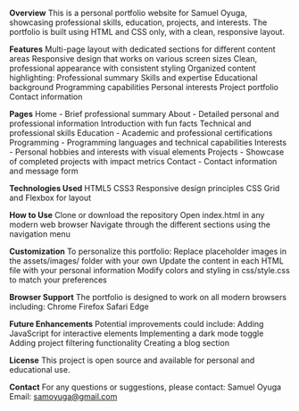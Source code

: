 **Overview**
This is a personal portfolio website for Samuel Oyuga, showcasing professional skills, education, projects, and interests. 
The portfolio is built using HTML and CSS only, with a clean, responsive layout.

**Features**
Multi-page layout with dedicated sections for different content areas
Responsive design that works on various screen sizes
Clean, professional appearance with consistent styling
Organized content highlighting:
Professional summary
Skills and expertise
Educational background
Programming capabilities
Personal interests
Project portfolio
Contact information

**Pages**
Home - Brief professional summary
About - Detailed personal and professional information
Introduction with fun facts
Technical and professional skills
Education - Academic and professional certifications
Programming - Programming languages and technical capabilities
Interests - Personal hobbies and interests with visual elements
Projects - Showcase of completed projects with impact metrics
Contact - Contact information and message form

**Technologies Used**
HTML5
CSS3
Responsive design principles
CSS Grid and Flexbox for layout

**How to Use**
Clone or download the repository
Open index.html in any modern web browser
Navigate through the different sections using the navigation menu

**Customization**
To personalize this portfolio:
Replace placeholder images in the assets/images/ folder with your own
Update the content in each HTML file with your personal information
Modify colors and styling in css/style.css to match your preferences

**Browser Support**
The portfolio is designed to work on all modern browsers including:
Chrome
Firefox
Safari
Edge

**Future Enhancements**
Potential improvements could include:
Adding JavaScript for interactive elements
Implementing a dark mode toggle
Adding project filtering functionality
Creating a blog section

**License**
This project is open source and available for personal and educational use.

**Contact**
For any questions or suggestions, please contact:
Samuel Oyuga
Email: samoyuga@gmail.com
